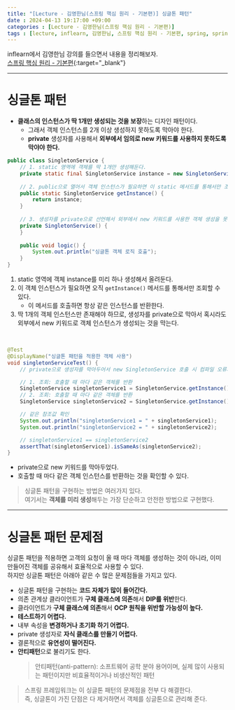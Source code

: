 ```yaml
---
title: "[Lecture - 김영한님(스프링 핵심 원리 - 기본편)] 싱글톤 패턴"
date : 2024-04-13 19:17:00 +09:00
categories : [Lecture - 김영한님(스프링 핵심 원리 - 기본편)]
tags : [lecture, inflearn, 김영한님, 스프링 핵심 원리 - 기본편, spring, spring boot, singleton]
---
```


inflearn에서 김영한님 강의를 들으면서 내용을 정리해보자.   
[스프링 핵심 원리 - 기본편](https://www.inflearn.com/course/%EC%8A%A4%ED%94%84%EB%A7%81-%ED%95%B5%EC%8B%AC-%EC%9B%90%EB%A6%AC-%EA%B8%B0%EB%B3%B8%ED%8E%B8){:target="_blank"}

---

# 싱글톤 패턴
* **클래스의 인스턴스가 딱 1개만 생성되는 것을 보장**하는 디자인 패턴이다.   
  * 그래서 객체 인스턴스를 2개 이상 생성하지 못하도록 막아야 한다.
  * **private** 생성자를 사용해서 **외부에서 임의로 new 키워드를 사용하지 못하도록 막야야 한다.**

```java
public class SingletonService {
    // 1. static 영역에 객체를 딱 1개만 생성해둔다.
    private static final SingletonService instance = new SingletonService();
  
    // 2. public으로 열어서 객체 인스턴스가 필요하면 이 static 메서드를 통해서만 조호하도록 허용한다.
    public static SingletonService getInstance() {
        return instance;
    }
  
    // 3. 생성자를 private으로 선언해서 외부에서 new 키워드를 사용한 객체 생성을 못하게 막는다.
    private SingletonService() {
    }
  
    public void logic() {
        System.out.println("싱글톤 객체 로직 호출");
    }
}
```
1. static 영역에 객체 instance를 미리 하나 생성해서 올려둔다.
2. 이 객체 인스턴스가 필요하면 오직 `getInstance()` 메서드를 통해서만 조회할 수 있다.
   * 이 메서드를 호출하면 항상 같은 인스턴스를 반환한다.
3. 딱 1개의 객체 인스턴스만 존재해야 하므로, 생성자를 private으로 막아서 혹시라도 외부에서 new 키워드로 객체 인스턴스가 생성되는 것을 막는다.

<br>

```java
@Test
@DisplayName("싱글톤 패턴을 적용한 객체 사용")
void singletonServiceTest() {
    // private으로 생성자를 막아두어서 new SingletonService 호출 시 컴파일 오류가 발생한다.

    // 1. 조회: 호출할 때 마다 같은 객체를 반환
    SingletonService singletonService1 = SingletonService.getInstance();
    // 2. 조회: 호출할 때 마다 같은 객체를 반환
    SingletonService singletonService2 = SingletonService.getInstance();

    // 같은 참조값 확인
    System.out.println("singletonService1 = " + singletonService1);
    System.out.println("singletonService2 = " + singletonService2);

    // singletonService1 == singletonService2
    assertThat(singletonService1).isSameAs(singletonService2);
}
```
* private으로 new 키워드를 막아두었다.
* 호출할 때 마다 같은 객체 인스턴스를 반환하는 것을 확인할 수 있다.
> 싱글톤 패턴을 구현하는 방법은 여러가지 있다.   
> 여기서는 **객체를 미리 생성**해두는 가장 단순하고 안전한 방법으로 구현했다.

---

# 싱글톤 패턴 문제점
싱글톤 패턴을 적용하면 고객의 요청이 올 때 마다 객체를 생성하는 것이 아니라, 이미 만들어진 객체를 공유해서 효율적으로 사용할 수 있다.   
하지만 싱글톤 패턴은 아래아 같은 수 많은 문제점들을 가지고 있다.
* 싱글톤 패턴을 구현하는 **코드 자체가 많이 들어간다.**
* 의존 관계상 클라이언트가 **구체 클래스에 의존**해서 **DIP를 위반**한다.
* 클라이언트가 **구체 클래스에 의존**해서 **OCP 원칙을 위반할 가능성이 높다.**
* **테스트하기 어렵다.**
* 내부 속성을 **변경하거나 초기화 하기 어렵다.**
* private 생성자로 **자식 클래스를 만들기 어렵다.**
* 결론적으로 **유연성이 떨어진다.**
* **안티패턴**으로 불리기도 한다.
  > 안티패턴(anti-pattern): 소프트웨어 공학 분야 용어이며, 실제 많이 사용되는 패턴이지만 비효율적이거나 비생산적인 패턴

> 스프링 프레임워크는 이 싱글톤 패턴의 문제점을 전부 다 해결한다.   
> 즉, 싱글톤이 가진 단점은 다 제거하면서 객체를 싱글톤으로 관리해 준다.
